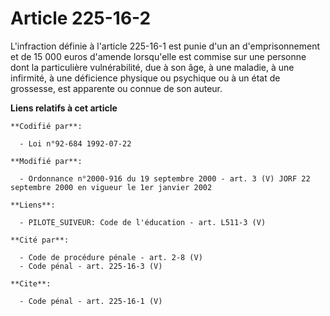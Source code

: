 # Article 225-16-2

L'infraction définie à l'article 225-16-1 est punie d'un an d'emprisonnement et de 15 000 euros d'amende lorsqu'elle est
commise sur une personne dont la particulière vulnérabilité, due à son âge, à une maladie, à une infirmité, à une déficience
physique ou psychique ou à un état de grossesse, est apparente ou connue de son auteur.

**Liens relatifs à cet article**

	**Codifié par**:

	  - Loi n°92-684 1992-07-22

	**Modifié par**:

	  - Ordonnance n°2000-916 du 19 septembre 2000 - art. 3 (V) JORF 22 septembre 2000 en vigueur le 1er janvier 2002

	**Liens**:

	  - PILOTE_SUIVEUR: Code de l'éducation - art. L511-3 (V)

	**Cité par**:

	  - Code de procédure pénale - art. 2-8 (V)
	  - Code pénal - art. 225-16-3 (V)

	**Cite**:

	  - Code pénal - art. 225-16-1 (V)
